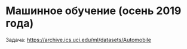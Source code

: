 # Машинное обучение (осень 2019 года)

Задача:  https://archive.ics.uci.edu/ml/datasets/Automobile

